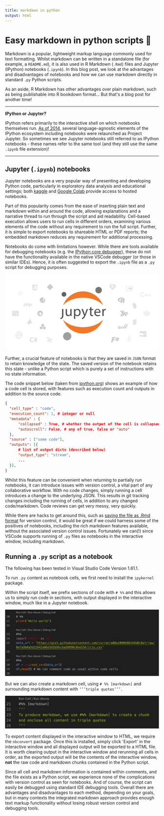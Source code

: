 ```yaml
---
title: markdown in python
output: html
---
```


# Easy markdown in python scripts 🐍


Markdown is a popular, lightweight markup language commonly used for text formatting. Whilst markdown can be written in a standalone file (for example, a `README.md`), it is also used in R Markdown (`.Rmd`) files and Jupyter (IPython) notebooks (`.ipynb`). In this blog post, we look at the advantages and disadvantages of notebooks and how we can use markdown directly in standard `.py` Python scripts. 

As an aside, R Markdown has other advantages over plain markdown, such as being publishable into R bookdown format... But that's a blog post for another time!

---
**IPython or Jupyter?**

IPython refers primarily to the interactive shell on which notebooks themselves run. [As of 2014](https://blog.jupyter.org/the-big-split-9d7b88a031a7), several language-agnostic elements of the IPython ecosystem including notebooks were relaunched as Project Jupyter. So sometimes we see Jupyter notebooks still referred to as IPython notebooks - these names refer to the same tool (and they still use the same `.ipynb` file extension)!

---

## Jupyter (`.ipynb`) notebooks
Jupyter notebooks are a very popular way of presenting and developing Python code, particularly in exploratory data analysis and educational settings; both [kaggle](https://kaggle.com) and [Google Colab](https://colab.research.google.com) provide access to hosted notebooks.

Part of this popularity comes from the ease of inserting plain text and markdown within and around the code, allowing explanations and a narrative thread to run through the script and aid readability. Cell-based execution allows users to run cells in different orders, examining various elements of the code without any requirement to run the full script. Further, it is simple to export notebooks to shareable HTML or PDF reports; the embedded markdown reduces any requirement for additional processing. 

Notebooks do come with limitations however. While there are tools available for debugging notebooks (e.g. the [IPython core debugger](https://ipython.readthedocs.io/en/stable/api/generated/IPython.core.debugger.html)), these do not have the functionality available in the native VSCode debugger (or those in similar IDEs). Hence, it is often suggested to export the `.ipynb` file as a `.py` script for debugging purposes.

![Jupyter](imgs/jupyter.png)

Further, a crucial feature of notebooks is that they are saved in `JSON` format to retain knowledge of the state. The saved version of the notebook retains this state - unlike a Python script which is purely a set of instructions with no state information. 

The code snippet below (taken from [ipython.org](https://ipython.org/ipython-doc/3/notebook/nbformat.html)) shows an example of how a code cell is stored, with features such as execution count and outputs in addition to the source code. 

```json
{
  "cell_type" : "code",
  "execution_count": 1, # integer or null
  "metadata" : {
      "collapsed" : True, # whether the output of the cell is collapsed
      "autoscroll": False, # any of true, false or "auto"
  },
  "source" : ["some code"],
  "outputs": [{
      # list of output dicts (described below)
      "output_type": "stream",
      ...
  }],
}
```

Whilst this feature can be convenient when returning to partially run notebooks, it can introduce issues with version control, a vital part of any collaborative workflow. With no code changes, simply running a cell introduces a change to the underlying JSON. This results in git tracking changes including the running of cells, in addition to any changed code/markdown. Code reviews can get very messy, very quickly. 

While there are hacks to get around this, such as [saving the file as .Rmd format](https://towardsdatascience.com/version-control-with-jupyter-notebooks-f096f4d7035a) for version control, it would be great if we could harness some of the positives of notebooks, including the rich markdown features available, without the associated version control issues. Fortunately we can(!) since VSCode supports running of `.py` files as notebooks in the interactive window, including markdown. 

## Running a `.py` script as a notebook
The following has been tested in Visual Studio Code Version 1.61.1.

To run `.py` content as notebook cells, we first need to install the `ipykernel` package. 

Within the script itself, we prefix sections of code with `# %%` and this allows us to simply run code in sections, with output displayed in the interactive window, much like in a Jupyter notebook.

![Code cells](imgs/code_cells.png)

But we can also create a markdown cell, using `# %% [markdown]` and surrounding markdown content with `‘’’triple quotes’’’`.  

![Markdown cells](imgs/md_cells.png)

To export content displayed in the interactive window to HTML, we require the `nbconvert` package. Once this is installed, simply click 'Export' in the interactive window and all displayed output will be exported to a HTML file. It is worth clearing output in the interactive window and rerunning all cells in order, as the exported output will be the contents of the interactive window, **not** the raw code and markdown chunks contained in the Python script. 

Since all cell and markdown information is contained within comments, and the file exists as a Python script, we experience none of the complications with version control as seen for notebooks. And of course, the script can easily be debugged using standard IDE debugging tools. Overall there are advantages and disadvantages to each method, depending on your goals, but in many contexts the integrated markdown approach provides enough text markup functionality without losing robust version control and debugging tools. 